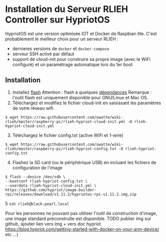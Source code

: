 # Installation du Serveur RLIEH Controller sur HypriotOS

HypriotOS est une version optimisée IOT et Docker de Raspbian lite. C'est probablement le meilleur choix pour un serveur RLIEH :
- dernieres versions de `docker` et `docker-compose`
- serveur SSH activé par défaut
- support de cloud-init pour construire sa propre image (avec le WiFi configuré) et un paramétrage automatique lors du 1er boot

## Installation

1. Installez [flash](https://github.com/hypriot/flash#installation) 
Attention : flash a quelques [dépendances](https://github.com/hypriot/flash#install-dependencies) 
Remarque : l'outil flash est uniquement disponible pour GNU/Linux et Mac OS.
2. Téléchargez et modifiez le fichier cloud-init en saisissant les paramètres de votre réseau wifi 
```
$ wget https://raw.githubusercontent.com/owatte/wiki-rlieh/master/raspberry-pi/rlieh-hypriot-cloud-init.yml -O rlieh-hypriot-cloud-init.yml
```
3. Téléchargez le fichier config.txt (active WiFi et 1-wire)
```
$ wget https://raw.githubusercontent.com/owatte/wiki-rlieh/master/raspberry-pi/rlieh-hypriot-config.txt -O rlieh-hypriot-config.txt
```
4. Flashez la SD card (ou le périphérique USB) en incluant les fichiers de configuration de l'image
```
$ flash --device /dev/sdb \ 
--bootconf rlieh-hypriot-config.txt \
--userdata rlieh-hypriot-cloud-init.yml \
https://github.com/hypriot/image-builder-rpi/releases/download/v1.11.2/hypriotos-rpi-v1.11.2.img.zip
```

5 `ssh rlieh@black-pearl.local`

Pour les personnes ne pouvant pas utiliser l'outil de construction d'image, une image standard préconstruite est disponible.
TODO publier img sur github, ajouter lien vers img + vers doc hypriot https://blog.hypriot.com/getting-started-with-docker-on-your-arm-device/ etc ...)
